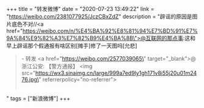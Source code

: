 +++
title = "转发微博"
date = "2020-07-23 13:49:22"
link = "https://weibo.com/2381077925/JczCBxZdZ"
description = "辟谣的原因是图片底色不对//<a href=\"https://weibo.com/n/%E4%BA%92%E8%81%94%E7%BD%91%E7%9A%84%E9%82%A3%E7%82%B9%E4%BA%8B\">@互联网的那点事</a>:这和早上辟谣那个假通报有啥区别[摊手]修了一天图吗[允悲]<br><blockquote> - 转发 <a href=\"https://weibo.com/2577039065\" target=\"_blank\">@浙江公安</a>: 【警方通报】 <img src=\"https://wx3.sinaimg.cn/large/999a7ed9ly1gh171v8i55j20u01m2476.jpg\" referrerpolicy=\"no-referrer\"><br><br></blockquote>"
tags = ["新浪微博"]
+++
